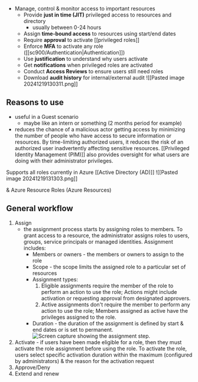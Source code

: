 - Manage, control & monitor access to important resources
	- Provide **just in time (JIT)** privileged access to resources and directory
		- usually between 0-24 hours
	- Assign **time-bound access** to resources using start/end dates
	- Require **approval** to activate [[privileged roles]]
	- Enforce **MFA** to activate any role ([[sc900/Authentication|Authentication]])
	- Use **justification** to understand why users activate
	- Get **notifications** when privileged roles are activated
	- Conduct **Access Reviews** to ensure users still need roles
	- Download **audit history** for internal/external audit
![[Pasted image 20241219130311.png]]
## Reasons to use
- useful in a Guest scenario
	- maybe like an intern or something (2 months period for example)
- reduces the chance of a malicious actor getting access by minimizing the number of people who have access to secure information or resources. By time-limiting authorized users, it reduces the risk of an authorized user inadvertently affecting sensitive resources. [[Privileged Identity Management (PIM)]] also provides oversight for what users are doing with their administrator privileges.

Supports all roles currently in Azure [[Active Directory (AD)]]
![[Pasted image 20241219131303.png]]

& Azure Resource Roles (Azure Resources)
## General workflow
1. Assign
	- the assignment process starts by assigning roles to members. To grant access to a resource, the administrator assigns roles to users, groups, service principals or managed identities. Assignment includes:
		- Members or owners - the members or owners to assign to the role
		- Scope - the scope limits the assigned role to a particular set of resources
		- Assignment types:
			1. Eligible assignments require the member of the role to perform an action to use the role; Actions might include activation or requesting approval from designated approvers.
			2. Active assignments don't require the member to perform any action to use the role; Members assigned as active have the privileges assigned to the role.
		- Duration - the duration of the assignment is defined by start & end dates or is set to permanent.![Screen capture showing the assignment step.](https://learn.microsoft.com/en-us/training/wwl-sci/describe-identity-protection-governance-capabilities/media/role-assignment-inline.png)
2. Activate - if users have been made eligible for a role, then they must activate the role assignment before using the role. To activate the role, users select specific activation duration within the maximum (configured by administrators) & the reason for the activation request
3. Approve/Deny
4. Extend and renew